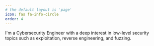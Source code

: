 ```yaml
---
# the default layout is 'page'
icon: fas fa-info-circle
order: 4
---
```


I'm a Cybersecurity Engineer with a deep interest in low-level security topics such as exploitation,
reverse engineering, and fuzzing.